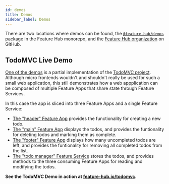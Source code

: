 ```yaml
---
id: demos
title: Demos
sidebar_label: Demos
---
```


There are two locations where demos can be found, the
[`@feature-hub/demos`][demos-package] package in the Feature Hub monorepo, and
the [Feature Hub organization][github-org] on GitHub.

## TodoMVC Live Demo

[One of the demos][todomvc-demo-src] is a partial implementation of the [TodoMVC
project][todomvc.com]. Although micro frontends wouldn't and shouldn't really be
used for such a small web application, this still demonstrates how a web
appplication can be composed of multiple Feature Apps that share state through
Feature Services.

In this case the app is sliced into three Feature Apps and a single Feature
Service:

- [The "header" Feature App][todomvc-demo-src-header] provides the functionality
  for creating a new todo.
- [The "main" Feature App][todomvc-demo-src-main] displays the todos, and
  provides the funtionality for deleting todos and marking them as complete.
- [The "footer" Feature App][todomvc-demo-src-footer] displays how many
  uncompleted todos are left, and provides the funtionality for removing all
  completed todos from the list.
- [The "todo manager" Feature Service][todomvc-demo-src-todo-manager] stores the
  todos, and provides methods to the three consuming Feature Apps for reading
  and modifying the todos.

**See the TodoMVC Demo in action at
[feature-hub.io/todomvc][todomvc-live-demo].**

[demos-package]:
  https://github.com/sinnerschrader/feature-hub/tree/master/packages/demos
[todomvc-demo-src]:
  https://github.com/sinnerschrader/feature-hub/tree/master/packages/demos/src/todomvc
[todomvc-demo-src-header]:
  https://github.com/sinnerschrader/feature-hub/tree/master/packages/demos/src/todomvc/header
[todomvc-demo-src-main]:
  https://github.com/sinnerschrader/feature-hub/tree/master/packages/demos/src/todomvc/main
[todomvc-demo-src-footer]:
  https://github.com/sinnerschrader/feature-hub/tree/master/packages/demos/src/todomvc/footer
[todomvc-demo-src-todo-manager]:
  https://github.com/sinnerschrader/feature-hub/tree/master/packages/demos/src/todomvc/todo-manager
[github-org]: https://github.com/feature-hub
[todomvc.com]: http://todomvc.com
[todomvc-live-demo]: https://feature-hub.io/todomvc/
